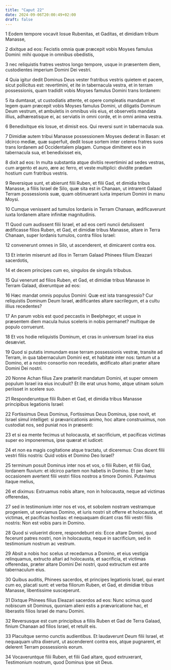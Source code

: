 ```yaml
---
title: "Caput 22"
date: 2024-09-06T20:00:49+02:00
draft: false
---
```



1 Eodem tempore vocavit Iosue Rubenitas, et Gaditas, et dimidiam tribum Manasse,

2 dixitque ad eos: Fecistis omnia quæ præcepit vobis Moyses famulus Domini: mihi quoque in omnibus obedistis,

3 nec reliquistis fratres vestros longo tempore, usque in præsentem diem, custodientes imperium Domini Dei vestri.

4 Quia igitur dedit Dominus Deus vester fratribus vestris quietem et pacem, sicut pollicitus est: revertimini, et ite in tabernacula vestra, et in terram possessionis, quam tradidit vobis Moyses famulus Domini trans Iordanem:

5 ita dumtaxat, ut custodiatis attente, et opere compleatis mandatum et legem quam præcepit vobis Moyses famulus Domini, ut diligatis Dominum Deum vestrum, et ambuletis in omnibus viis eius, et observetis mandata illius, adhæreatisque ei, ac serviatis in omni corde, et in omni anima vestra.

6 Benedixitque eis Iosue, et dimisit eos. Qui reversi sunt in tabernacula sua.

7 Dimidiæ autem tribui Manasse possessionem Moyses dederat in Basan: et idcirco mediæ, quæ superfuit, dedit Iosue sortem inter ceteros fratres suos trans Iordanem ad Occidentalem plagam. Cumque dimitteret eos in tabernacula sua, et benedixisset eis,

8 dixit ad eos: In multa substantia atque divitiis revertimini ad sedes vestras, cum argento et auro, ære ac ferro, et veste multiplici: dividite prædam hostium cum fratribus vestris.

9 Reversique sunt, et abierunt filii Ruben, et filii Gad, et dimidia tribus Manasse, a filiis Israel de Silo, quæ sita est in Chanaan, ut intrarent Galaad Terram possessionis suæ, quam obtinuerant iuxta imperium Domini in manu Moysi.

10 Cumque venissent ad tumulos Iordanis in Terram Chanaan, ædificaverunt iuxta Iordanem altare infinitæ magnitudinis.

11 Quod cum audissent filii Israel, et ad eos certi nuncii detulissent ædificasse filios Ruben, et Gad, et dimidiæ tribus Manasse, altare in Terra Chanaan, super Iordanis tumulos, contra filios Israel:

12 convenerunt omnes in Silo, ut ascenderent, et dimicarent contra eos.

13 Et interim miserunt ad illos in Terram Galaad Phinees filium Eleazari sacerdotis,

14 et decem principes cum eo, singulos de singulis tribubus.

15 Qui venerunt ad filios Ruben, et Gad, et dimidiæ tribus Manasse in Terram Galaad, dixeruntque ad eos:

16 Hæc mandat omnis populus Domini: Quæ est ista transgressio? Cur reliquistis Dominum Deum Israel, ædificantes altare sacrilegum, et a cultu illius recedentes?

17 An parum vobis est quod peccastis in Beelphegor, et usque in præsentem diem macula huius sceleris in nobis permanet? multique de populo corruerunt.

18 Et vos hodie reliquistis Dominum, et cras in universum Israel ira eius desæviet.

19 Quod si putatis immundam esse terram possessionis vestræ, transite ad Terram, in qua tabernaculum Domini est, et habitate inter nos: tantum ut a Domino, et a nostro consortio non recedatis, ædificato altari præter altare Domini Dei nostri.

20 Nonne Achan filius Zare præteriit mandatum Domini, et super omnem populum Israel ira eius incubuit? Et ille erat unus homo, atque utinam solum periisset in scelere suo.

21 Responderuntque filii Ruben et Gad, et dimidia tribus Manasse principibus legationis Israel:

22 Fortissimus Deus Dominus, Fortissimus Deus Dominus, ipse novit, et Israel simul intelliget: si prævaricationis animo, hoc altare construximus, non custodiat nos, sed puniat nos in præsenti:

23 et si ea mente fecimus ut holocausta, et sacrificium, et pacificas victimas super eo imponeremus, ipse quærat et iudicet:

24 et non ea magis cogitatione atque tractatu, ut diceremus: Cras dicent filii vestri filiis nostris: Quid vobis et Domino Deo Israel?

25 terminum posuit Dominus inter nos et vos, o filii Ruben, et filii Gad, Iordanem fluvium: et idcirco partem non habetis in Domino. Et per hanc occasionem avertent filii vestri filios nostros a timore Domini. Putavimus itaque melius,

26 et diximus: Extruamus nobis altare, non in holocausta, neque ad victimas offerendas,

27 sed in testimonium inter nos et vos, et sobolem nostram vestramque progeniem, ut serviamus Domino, et iuris nostri sit offerre et holocausta, et victimas, et pacificas hostias: et nequaquam dicant cras filii vestri filiis nostris: Non est vobis pars in Domino.

28 Quod si voluerint dicere, respondebunt eis: Ecce altare Domini, quod fecerunt patres nostri, non in holocausta, neque in sacrificium, sed in testimonium nostrum ac vestrum.

29 Absit a nobis hoc scelus ut recedamus a Domino, et eius vestigia relinquamus, extructo altari ad holocausta, et sacrificia, et victimas offerendas, præter altare Domini Dei nostri, quod extructum est ante tabernaculum eius.

30 Quibus auditis, Phinees sacerdos, et principes legationis Israel, qui erant cum eo, placati sunt: et verba filiorum Ruben, et Gad, et dimidiæ tribus Manasse, libentissime susceperunt.

31 Dixtque Phinees filius Eleazari sacerdos ad eos: Nunc scimus quod nobiscum sit Dominus, quoniam alieni estis a prævaricatione hac, et liberastis filios Israel de manu Domini.

32 Reversusque est cum principibus a filiis Ruben et Gad de Terra Galaad, finium Chanaan ad filios Israel, et retulit eis.

33 Placuitque sermo cunctis audientibus. Et laudaverunt Deum filii Israel, et nequaquam ultra dixerunt, ut ascenderent contra eos, atque pugnarent, et delerent Terram possessionis eorum.

34 Vocaveruntque filii Ruben, et filii Gad altare, quod extruxerant, Testimonium nostrum, quod Dominus ipse sit Deus.

